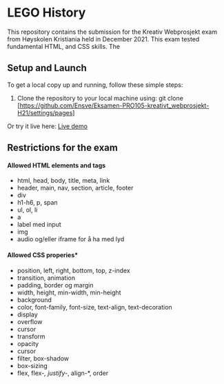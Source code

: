 # LEGO History

This repository contains the submission for the Kreativ Webprosjekt exam from Høyskolen Kristiania held in December 2021. This exam tested fundamental HTML, and CSS skills. The 

## Setup and Launch

To get a local copy up and running, follow these simple steps:

1. Clone the repository to your local machine using:
 git clone [https://github.com/Ensve/Eksamen-PRO105-kreativt_webprosjekt-H21/settings/pages]

 Or try it live here: [Live demo]()

## Restrictions for the exam

#### Allowed HTML elements and tags
- html, head, body, title, meta, link
-  header, main, nav, section, article, footer
-  div
-  h1-h6, p, span
-  ul, ol, li
-  a
-  label med input
- img
-  audio og/eller iframe for å ha med lyd

#### Allowed CSS properies*
-  position, left, right, bottom, top, z-index
-  transition, animation
-  padding, border og margin
-  width, height, min-width, min-height
-  background
-  color, font-family, font-size, text-align, text-decoration
-  display
-  overflow
-  cursor
-  transform
-  opacity
-  cursor
-  filter, box-shadow
-  box-sizing
-  flex, flex-*, justify-*, align-*, order

